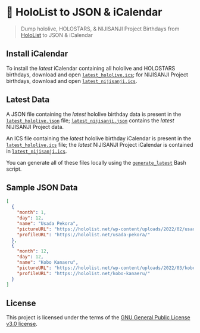 # 🥟 HoloList to JSON & iCalendar

> Dump hololive, HOLOSTARS, & NIJISANJI Project Birthdays from [HoloList](https://hololist.net) to JSON & iCalendar

## Install iCalendar

To install the *latest* iCalendar containing all hololive and HOLOSTARS birthdays, download and open [`latest_hololive.ics`](https://raw.githubusercontent.com/Fuwn/hololist-to-json/refs/heads/main/latest_hololive.ics); for NIJISANJI Project birthdays, download and open [`latest_nijisanji.ics`](https://raw.githubusercontent.com/Fuwn/hololist-to-json/refs/heads/main/latest_nijisanji.ics).

## Latest Data

A JSON file containing the *latest* hololive birthday data is present in the [`latest_hololive.json`](https://raw.githubusercontent.com/Fuwn/hololist-to-json/refs/heads/main/latest_hololive.json)
file; [`latest_nijisanji.json`](https://raw.githubusercontent.com/Fuwn/hololist-to-json/refs/heads/main/latest_nijisanji.json)
contains the *latest* NIJISANJI Project data.

An ICS file containing the *latest* hololive birthday iCalendar is present in the [`latest_hololive.ics`](https://raw.githubusercontent.com/Fuwn/hololist-to-json/refs/heads/main/latest_hololive.ics) file; the *latest* NIJISANJI
Project iCalendar is contained in [`latest_nijisanji.ics`](https://raw.githubusercontent.com/Fuwn/hololist-to-json/refs/heads/main/latest_nijisanji.ics).

You can generate all of these files locally using the [`generate_latest`](./generate_latest) Bash script.

## Sample JSON Data

```json
[
  {
    "month": 1,
    "day": 12,
    "name": "Usada Pekora",
    "pictureURL": "https://hololist.net/wp-content/uploads/2022/02/usada-pekora-portrait-66-300x300.jpg",
    "profileURL": "https://hololist.net/usada-pekora/"
  },
  {
    "month": 12,
    "day": 12,
    "name": "Kobo Kanaeru",
    "pictureURL": "https://hololist.net/wp-content/uploads/2022/03/kobo-kanaeru-portrait-66-300x300.jpg",
    "profileURL": "https://hololist.net/kobo-kanaeru/"
  }
]
```

## License

This project is licensed under the terms of the [GNU General Public License v3.0 license](./LICENSE.txt).
